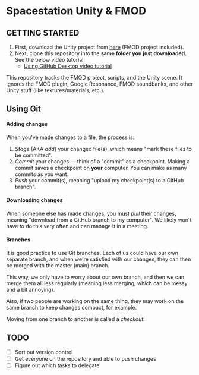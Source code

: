 # Spacestation Unity & FMOD

## GETTING STARTED
1. First, download the Unity project from [here](https://drive.google.com/file/d/1XNen4gFheBeZbtGHJ5yFNtuQo3f7jpkH/view?usp=drive_link) (FMOD project included).
2. Next, clone this repository into the **same folder you just downloaded**. See the below video tutorial:
    - [Using GitHub Desktop video tutorial]()
    <!-- - [Using the command line video tutorial]() (harder method). -->

This repository tracks the FMOD project, scripts, and the Unity scene. It ignores the FMOD plugin, Google Resonance, FMOD soundbanks, and other Unity stuff (like textures/materials, etc.).

## Using Git
#### Adding changes
When you've made changes to a file, the process is:

1. *Stage* (AKA *add*) your changed file(s), which means "mark these files to be committed".
2. *Commit* your changes — think of a "commit" as a checkpoint. Making a commit saves a checkpoint on **your** computer. You can make as many commits as you want.
3. *Push* your commit(s), meaning "upload my checkpoint(s) to a GitHub branch".

#### Downloading changes
When someone else has made changes, you must *pull* their changes, meaning "download from a GitHub branch to my computer". We likely won't have to do this very often and can manage it in a meeting.

#### Branches
It is good practice to use Git branches. Each of us could have our own separate branch, and when we're satisfied with our changes, they can then be merged with the master (main) branch.

This way, we only have to worry about our own branch, and then we can merge them all less regularly (meaning less merging, which can be messy and a bit annoying).

Also, if two people are working on the same thing, they may work on the same branch to keep changes compact, for example.

Moving from one branch to another is called a *checkout*.

## TODO
- [ ] Sort out version control
- [ ] Get everyone on the repository and able to push changes
- [ ] Figure out which tasks to delegate
